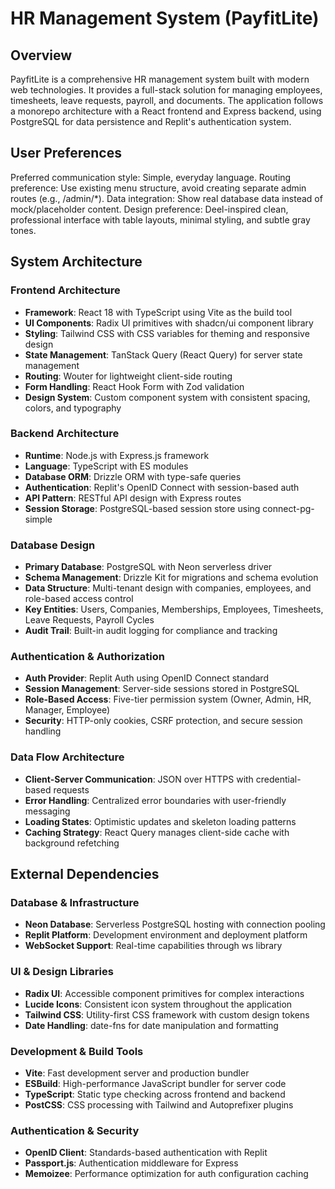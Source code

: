 # HR Management System (PayfitLite)

## Overview

PayfitLite is a comprehensive HR management system built with modern web technologies. It provides a full-stack solution for managing employees, timesheets, leave requests, payroll, and documents. The application follows a monorepo architecture with a React frontend and Express backend, using PostgreSQL for data persistence and Replit's authentication system.

## User Preferences

Preferred communication style: Simple, everyday language.
Routing preference: Use existing menu structure, avoid creating separate admin routes (e.g., /admin/*).
Data integration: Show real database data instead of mock/placeholder content.
Design preference: Deel-inspired clean, professional interface with table layouts, minimal styling, and subtle gray tones.

## System Architecture

### Frontend Architecture
- **Framework**: React 18 with TypeScript using Vite as the build tool
- **UI Components**: Radix UI primitives with shadcn/ui component library
- **Styling**: Tailwind CSS with CSS variables for theming and responsive design
- **State Management**: TanStack Query (React Query) for server state management
- **Routing**: Wouter for lightweight client-side routing
- **Form Handling**: React Hook Form with Zod validation
- **Design System**: Custom component system with consistent spacing, colors, and typography

### Backend Architecture
- **Runtime**: Node.js with Express.js framework
- **Language**: TypeScript with ES modules
- **Database ORM**: Drizzle ORM with type-safe queries
- **Authentication**: Replit's OpenID Connect with session-based auth
- **API Pattern**: RESTful API design with Express routes
- **Session Storage**: PostgreSQL-based session store using connect-pg-simple

### Database Design
- **Primary Database**: PostgreSQL with Neon serverless driver
- **Schema Management**: Drizzle Kit for migrations and schema evolution
- **Data Structure**: Multi-tenant design with companies, employees, and role-based access control
- **Key Entities**: Users, Companies, Memberships, Employees, Timesheets, Leave Requests, Payroll Cycles
- **Audit Trail**: Built-in audit logging for compliance and tracking

### Authentication & Authorization
- **Auth Provider**: Replit Auth using OpenID Connect standard
- **Session Management**: Server-side sessions stored in PostgreSQL
- **Role-Based Access**: Five-tier permission system (Owner, Admin, HR, Manager, Employee)
- **Security**: HTTP-only cookies, CSRF protection, and secure session handling

### Data Flow Architecture
- **Client-Server Communication**: JSON over HTTPS with credential-based requests
- **Error Handling**: Centralized error boundaries with user-friendly messaging
- **Loading States**: Optimistic updates and skeleton loading patterns
- **Caching Strategy**: React Query manages client-side cache with background refetching

## External Dependencies

### Database & Infrastructure
- **Neon Database**: Serverless PostgreSQL hosting with connection pooling
- **Replit Platform**: Development environment and deployment platform
- **WebSocket Support**: Real-time capabilities through ws library

### UI & Design Libraries
- **Radix UI**: Accessible component primitives for complex interactions
- **Lucide Icons**: Consistent icon system throughout the application
- **Tailwind CSS**: Utility-first CSS framework with custom design tokens
- **Date Handling**: date-fns for date manipulation and formatting

### Development & Build Tools
- **Vite**: Fast development server and production bundler
- **ESBuild**: High-performance JavaScript bundler for server code
- **TypeScript**: Static type checking across frontend and backend
- **PostCSS**: CSS processing with Tailwind and Autoprefixer plugins

### Authentication & Security
- **OpenID Client**: Standards-based authentication with Replit
- **Passport.js**: Authentication middleware for Express
- **Memoizee**: Performance optimization for auth configuration caching